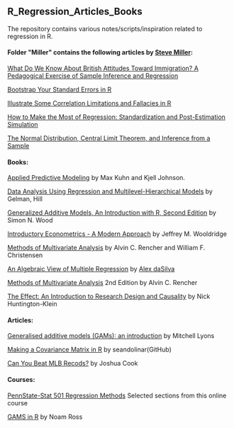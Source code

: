 ## **R_Regression_Articles_Books**

The repository contains various notes/scripts/inspiration related to regression in R.

#### Folder "Miller" contains the following articles by [Steve Miller](http://svmiller.com/blog/):

[What Do We Know About British Attitudes Toward Immigration? A Pedagogical Exercise of Sample Inference and Regression](http://svmiller.com/blog/2020/03/what-explains-british-attitudes-toward-immigration-a-pedagogical-example/) 

[Bootstrap Your Standard Errors in R](http://svmiller.com/blog/2020/03/bootstrap-standard-errors-in-r/) 

[Illustrate Some Correlation Limitations and Fallacies in R](http://svmiller.com/blog/2020/01/illustrate-correlation-fallacies-limitations-in-r/)

[How to Make the Most of Regression: Standardization and Post-Estimation Simulation](http://svmiller.com/blog/2020/04/post-estimation-simulation-trump-vote-midwest/) 

[The Normal Distribution, Central Limit Theorem, and Inference from a Sample](http://svmiller.com/blog/2020/03/normal-distribution-central-limit-theorem-inference/) 

#### Books:

[Applied Predictive Modeling](http://appliedpredictivemodeling.com/) by Max Kuhn and Kjell Johnson.

[Data Analysis Using Regression and Multilevel-Hierarchical Models](http://www.stat.columbia.edu/~gelman/arm/) by Gelman, Hill

[Generalized Additive Models, An Introduction with R, Second Edition](https://www.routledge.com/Generalized-Add-itive-Models-An-Introduction-with-R-Second-Edition/Wood/p/book/9781498728331) by Simon N. Wood

[Introductory Econometrics - A Modern Approach](https://www.amazon.com/Introductory-Econometrics-Modern-Approach-Standalone/dp/130527010X/ref=sr_1_2?dchild=1&keywords=Introductory+Econometrics%3A+A+Modern+Approach&qid=1597005903&s=books&sr=1-2)  by Jeffrey M. Wooldridge

[Methods of Multivariate Analysis](https://www.amazon.com/Methods-Multivariate-Analysis-Alvin-Rencher/dp/0470178965) by Alvin C. Rencher and  William F. Christensen        	 

[An Algebraic View of Multiple Regression](https://dasilvaa10.github.io/b1/) by [Alex daSilva](https://dasilvaa10.github.io/)

[Methods of Multivariate Analysis](https://www.wiley.com/en-us/Methods+of+Multivariate+Analysis%2C+2nd+Edition-p-9780471461722) 2nd Edition by Alvin C. Rencher

[The Effect: An Introduction to Research Design and Causality](https://theeffectbook.net/introduction.html) by Nick Huntington-Klein

#### Articles:

[Generalised additive models (GAMs): an introduction](http://environmentalcomputing.net/intro-to-gams/) by Mitchell Lyons

[Making a Covariance Matrix in R](https://stats.seandolinar.com/making-a-covariance-matrix-in-r/) by seandolinar(GitHub)

[Can You Beat MLB Recods?](https://joshuacook.netlify.app/post/riddler-beat-mlb-records/) by Joshua Cook

#### Courses:

[PennState-Stat 501 Regression Methods](https://online.stat.psu.edu/stat501/lesson/welcome-stat-501)  Selected sections from this online course

[GAMS in R](https://github.com/noamross/gams-in-r-course) by Noam Ross